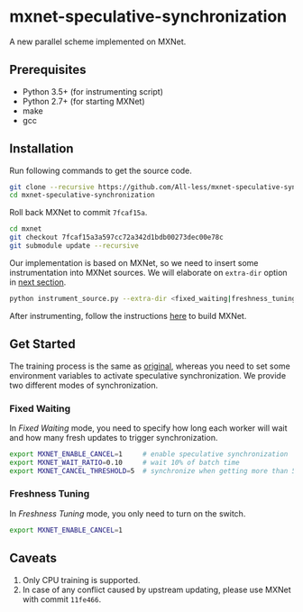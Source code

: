# mxnet-speculative-synchronization

A new parallel scheme implemented on MXNet.

## Prerequisites

- Python 3.5+ (for instrumenting script)
- Python 2.7+ (for starting MXNet)
- make
- gcc

## Installation

Run following commands to get the source code.

```bash
git clone --recursive https://github.com/All-less/mxnet-speculative-synchronization.git
cd mxnet-speculative-synchronization
```

Roll back MXNet to commit `7fcaf15a`.

```bash
cd mxnet
git checkout 7fcaf15a3a597cc72a342d1bdb00273dec00e78c
git submodule update --recursive
```

Our implementation is based on MXNet, so we need to insert some instrumentation into MXNet sources. We will elaborate on `extra-dir` option in [next section](#Run).

```bash
python instrument_source.py --extra-dir <fixed_waiting|freshness_tuning>
```

After instrumenting, follow the instructions [here](scripts/install-mxnet.sh) to build MXNet.

## Get Started

The training process is the same as [original](http://34.201.8.176/versions/0.11.0/tutorials/vision/large_scale_classification.html), whereas you need to set some environment variables to activate speculative synchronization. We provide two different modes of synchronization.

### Fixed Waiting

In *Fixed Waiting* mode, you need to specify how long each worker will wait and how many fresh updates to trigger synchronization.

```bash
export MXNET_ENABLE_CANCEL=1     # enable speculative synchronization
export MXNET_WAIT_RATIO=0.10     # wait 10% of batch time
export MXNET_CANCEL_THRESHOLD=5  # synchronize when getting more than 5 fresh updates.
```

### Freshness Tuning

In *Freshness Tuning* mode, you only need to turn on the switch.

```bash
export MXNET_ENABLE_CANCEL=1
```

## Caveats

1. Only CPU training is supported.
2. In case of any conflict caused by upstream updating, please use MXNet with commit `11fe466`.
